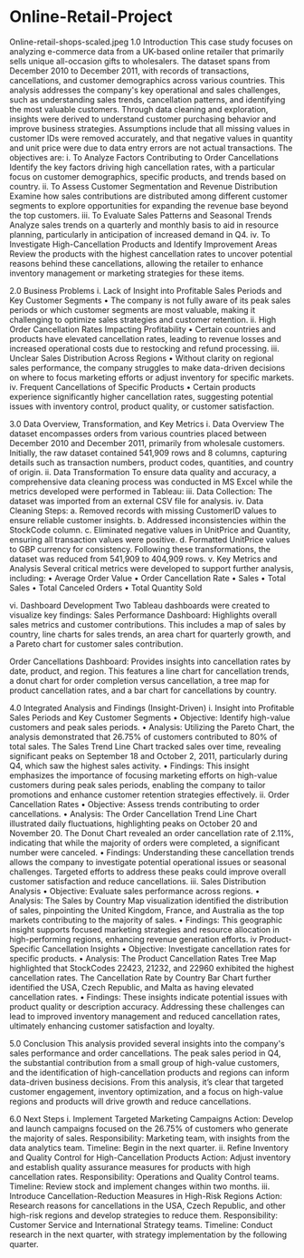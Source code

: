 # Online-Retail-Project
Online-retail-shops-scaled.jpeg
1.0 Introduction
This case study focuses on analyzing e-commerce data from a UK-based online retailer that primarily sells unique all-occasion gifts to wholesalers. The dataset spans from December 2010 to December 2011, with records of transactions, cancellations, and customer demographics across various countries. This analysis addresses the company's key operational and sales challenges, such as understanding sales trends, cancellation patterns, and identifying the most valuable customers. Through data cleaning and exploration, insights were derived to understand customer purchasing behavior and improve business strategies. Assumptions include that all missing values in customer IDs were removed accurately, and that negative values in quantity and unit price were due to data entry errors are not actual transactions. The objectives are:
i.	To Analyze Factors Contributing to Order Cancellations Identify the key factors driving high cancellation rates, with a particular focus on customer demographics, specific products, and trends based on country. 
ii.	To Assess Customer Segmentation and Revenue Distribution Examine how sales contributions are distributed among different customer segments to explore opportunities for expanding the revenue base beyond the top customers. 
iii.	To Evaluate Sales Patterns and Seasonal Trends Analyze sales trends on a quarterly and monthly basis to aid in resource planning, particularly in anticipation of increased demand in Q4. 
iv.	To Investigate High-Cancellation Products and Identify Improvement Areas Review the products with the highest cancellation rates to uncover potential reasons behind these cancellations, allowing the retailer to enhance inventory management or marketing strategies for these items.


2.0 Business Problems
i.	Lack of Insight into Profitable Sales Periods and Key Customer Segments
•	The company is not fully aware of its peak sales periods or which customer segments are most valuable, making it challenging to optimize sales strategies and customer retention.
ii.	High Order Cancellation Rates Impacting Profitability
•	Certain countries and products have elevated cancellation rates, leading to revenue losses and increased operational costs due to restocking and refund processing.
iii.	Unclear Sales Distribution Across Regions
•	Without clarity on regional sales performance, the company struggles to make data-driven decisions on where to focus marketing efforts or adjust inventory for specific markets.
iv.	Frequent Cancellations of Specific Products
•	Certain products experience significantly higher cancellation rates, suggesting potential issues with inventory control, product quality, or customer satisfaction.

3.0 Data Overview, Transformation, and Key Metrics
i. Data Overview
The dataset encompasses orders from various countries placed between December 2010 and December 2011, primarily from wholesale customers. Initially, the raw dataset contained 541,909 rows and 8 columns, capturing details such as transaction numbers, product codes, quantities, and country of origin.
ii. Data Transformation
To ensure data quality and accuracy, a comprehensive data cleaning process was conducted in MS Excel while the metrics developed were performed in Tableau:
iii.	Data Collection: The dataset was imported from an external CSV file for analysis.
iv.	Data Cleaning Steps:
a.	Removed records with missing CustomerID values to ensure reliable customer insights.
b.	Addressed inconsistencies within the StockCode column.
c.	Eliminated negative values in UnitPrice and Quantity, ensuring all transaction values were positive.
d.	Formatted UnitPrice values to GBP currency for consistency.
Following these transformations, the dataset was reduced from 541,909 to 404,909 rows.
v.	Key Metrics and Analysis
Several critical metrics were developed to support further analysis, including:
•	Average Order Value
•	Order Cancellation Rate
•	Sales
•	Total Sales
•	Total Canceled Orders
•	Total Quantity Sold

vi.	Dashboard Development
Two Tableau dashboards were created to visualize key findings:
Sales Performance Dashboard: Highlights overall sales metrics and customer contributions. This includes a map of sales by country, line charts for sales trends, an area chart for quarterly growth, and a Pareto chart for customer sales contribution.
 
Order Cancellations Dashboard: Provides insights into cancellation rates by date, product, and region. This features a line chart for cancellation trends, a donut chart for order completion versus cancellation, a tree map for product cancellation rates, and a bar chart for cancellations by country. 
 

4.0 Integrated Analysis and Findings (Insight-Driven)
i. Insight into Profitable Sales Periods and Key Customer Segments
•	Objective: Identify high-value customers and peak sales periods.
•	Analysis: Utilizing the Pareto Chart, the analysis demonstrated that 26.75% of customers contributed to 80% of total sales. The Sales Trend Line Chart tracked sales over time, revealing significant peaks on September 18 and October 2, 2011, particularly during Q4, which saw the highest sales activity.
•	Findings: This insight emphasizes the importance of focusing marketing efforts on high-value customers during peak sales periods, enabling the company to tailor promotions and enhance customer retention strategies effectively.
ii. Order Cancellation Rates
•	Objective: Assess trends contributing to order cancellations.
•	Analysis: The Order Cancellation Trend Line Chart illustrated daily fluctuations, highlighting peaks on October 20 and November 20. The Donut Chart revealed an order cancellation rate of 2.11%, indicating that while the majority of orders were completed, a significant number were canceled.
•	Findings: Understanding these cancellation trends allows the company to investigate potential operational issues or seasonal challenges. Targeted efforts to address these peaks could improve overall customer satisfaction and reduce cancellations.
iii. Sales Distribution Analysis
•	Objective: Evaluate sales performance across regions.
•	Analysis: The Sales by Country Map visualization identified the distribution of sales, pinpointing the United Kingdom, France, and Australia as the top markets contributing to the majority of sales.
•	Findings: This geographic insight supports focused marketing strategies and resource allocation in high-performing regions, enhancing revenue generation efforts.
iv Product-Specific Cancellation Insights
•	Objective: Investigate cancellation rates for specific products.
•	Analysis: The Product Cancellation Rates Tree Map highlighted that StockCodes 22423, 21232, and 22960 exhibited the highest cancellation rates. The Cancellation Rate by Country Bar Chart further identified the USA, Czech Republic, and Malta as having elevated cancellation rates.
•	Findings: These insights indicate potential issues with product quality or description accuracy. Addressing these challenges can lead to improved inventory management and reduced cancellation rates, ultimately enhancing customer satisfaction and loyalty.

5.0 Conclusion
This analysis provided several insights into the company's sales performance and order cancellations. The peak sales period in Q4, the substantial contribution from a small group of high-value customers, and the identification of high-cancellation products and regions can inform data-driven business decisions. From this analysis, it’s clear that targeted customer engagement, inventory optimization, and a focus on high-value regions and products will drive growth and reduce cancellations.

6.0	Next Steps
i.	Implement Targeted Marketing Campaigns
Action: Develop and launch campaigns focused on the 26.75% of customers who generate the majority of sales.
Responsibility:	Marketing team, with insights from the data analytics team.
Timeline: Begin in the next quarter.
ii.	Refine Inventory and Quality Control for High-Cancellation Products
Action: Adjust inventory and establish quality assurance measures for products with high cancellation rates.
Responsibility: Operations and Quality Control teams.
Timeline: Review stock and implement changes within two months.
iii.	Introduce Cancellation-Reduction Measures in High-Risk Regions
Action: Research reasons for cancellations in the USA, Czech Republic, and other high-risk regions and develop strategies to reduce them.
Responsibility: Customer Service and International Strategy teams.
Timeline: Conduct research in the next quarter, with strategy implementation by the following quarter.

